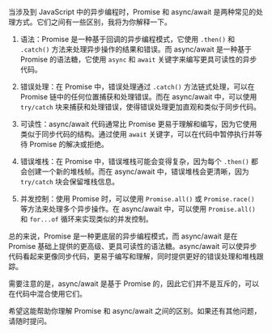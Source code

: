 当涉及到 JavaScript 中的异步编程时，Promise 和 async/await 是两种常见的处理方式。它们之间有一些区别，我将为你解释一下。

1. 语法：Promise 是一种基于回调的异步编程模式，它使用 `.then()` 和 `.catch()` 方法来处理异步操作的结果和错误。而 async/await 是一种基于 Promise 的语法糖，它使用 `async` 和 `await` 关键字来编写更具可读性的异步代码。

2. 错误处理：在 Promise 中，错误处理通过 `.catch()` 方法链式处理，可以在 Promise 链中的任何位置捕获和处理错误。而在 async/await 中，可以使用 `try/catch` 块来捕获和处理错误，使得错误处理更加直观和类似于同步代码。

3. 可读性：async/await 代码通常比 Promise 更易于理解和编写，因为它使用类似于同步代码的结构。通过使用 `await` 关键字，可以在代码中暂停执行并等待 Promise 的解决或拒绝。

4. 错误堆栈：在 Promise 中，错误堆栈可能会变得复杂，因为每个 `.then()` 都会创建一个新的堆栈帧。而在 async/await 中，错误堆栈会更清晰，因为 `try/catch` 块会保留堆栈信息。

5. 并发控制：使用 Promise 时，可以使用 `Promise.all()` 或 `Promise.race()` 等方法来处理多个异步操作。在 async/await 中，可以使用 `Promise.all()` 和 `for...of` 循环来实现类似的并发控制。

总的来说，Promise 是一种更底层的异步编程模式，而 async/await 是在 Promise 基础上提供的更高级、更具可读性的语法糖。async/await 可以使异步代码看起来更像同步代码，更易于编写和理解，同时提供更好的错误处理和堆栈跟踪。

需要注意的是，async/await 是基于 Promise 的，因此它们并不是互斥的，可以在代码中混合使用它们。

希望这能帮助你理解 Promise 和 async/await 之间的区别。如果还有其他问题，请随时提问。